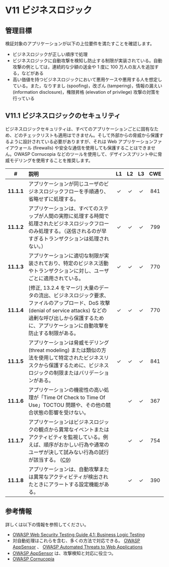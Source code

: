# V11 ビジネスロジック

## 管理目標

検証対象のアプリケーションが以下の上位要件を満たすことを確認します。

* ビジネスロジックが正しい順序で処理
* ビジネスロジックに自動攻撃を検知し防止する制限が実装されている。自動攻撃の例としては，連続的な少額の送金や 1 度に 100 万人の友人を追加する，などがある
* 高い価値を持つビジネスロジックにおいて悪用ケースや悪用する人を想定している。また，なりすまし (spoofing)，改ざん (tampering)，情報の漏えい (information disclosure)，権限昇格 (elevation of privilege) 攻撃の対策を行っている

## V11.1 ビジネスロジックのセキュリティ

ビジネスロジックセキュリティは、すべてのアプリケーションごとに固有なため、どのチェックリストも適用はできません。そして外部からの脅威から保護するように設計されている必要がありますが、それは Web アプリケーションファイアウォール (firewalls) や安全な通信を使用しても保護することはできません。OWASP Cornucopia などのツールを使用して、デザインスプリント中に脅威モデリングを使用することを推奨します。

| # | 説明 | L1 | L2 | L3 | CWE |
| :---: | :--- | :---: | :---:| :---: | :---: |
| **11.1.1** | アプリケーションが同じユーザのビジネスロジックフローを手順通り、省略せずに処理する。 | ✓ | ✓ | ✓ | 841 |
| **11.1.2** | アプリケーションは、すべてのステップが人間の実際に処理する時間で処理されたビジネスロジックフローのみ処理する。（送信されるのが早すぎるトランザクションは処理されない。） | ✓ | ✓ | ✓ | 799 |
| **11.1.3** | アプリケーションに適切な制限が実装されており、特定のビジネス活動やトランザクションに対し、ユーザごとに適用されている。 | ✓ | ✓ | ✓ | 770 |
| **11.1.4** | [修正, 13.2.4 をマージ] 大量のデータの流出、ビジネスロジック要求、ファイルのアップロード、DoS 攻撃 (denial of service attacks) などの過剰な呼び出しから保護するために、アプリケーションに自動攻撃を防止する制限がある。 | ✓ | ✓ | ✓ | 770 |
| **11.1.5** | アプリケーションは脅威モデリング (threat modeling) または類似の方法を使用して特定されたビジネスリスクから保護するために、ビジネスロジックの制限またはバリデーションがある。 | ✓ | ✓ | ✓ | 841 |
| **11.1.6** | アプリケーションの機密性の高い処理が「Time Of Check to Time Of Use」TOCTOU 問題や、その他の競合状態の影響を受けない。 | | ✓ | ✓ | 367 |
| **11.1.7** | アプリケーションはビジネスロジックの観点から異常なイベントまたはアクティビティを監視している。例えば、順序がおかしい行為や通常のユーザが決して試みない行為の試行が該当する。 ([C9](https://owasp.org/www-project-proactive-controls/#div-numbering)) | | ✓ | ✓ | 754 |
| **11.1.8** | アプリケーションは、自動攻撃または異常なアクティビティが検出されたときにアラートする設定機能がある。 | | ✓ | ✓ | 390 |

## 参考情報

詳しくは以下の情報を参照してください。

* [OWASP Web Security Testing Guide 4.1: Business Logic Testing](https://owasp.org/www-project-web-security-testing-guide/v41/4-Web_Application_Security_Testing/10-Business_Logic_Testing/README.html)
* 対自動処理はこれらを含む、多くの方法で対応できる。 [OWASP AppSensor](https://github.com/jtmelton/appsensor) 、 [OWASP Automated Threats to Web Applications](https://owasp.org/www-project-automated-threats-to-web-applications/)
* [OWASP AppSensor](https://github.com/jtmelton/appsensor) は、攻撃検知と対応に役立つ。
* [OWASP Cornucopia](https://owasp.org/www-project-cornucopia/)
